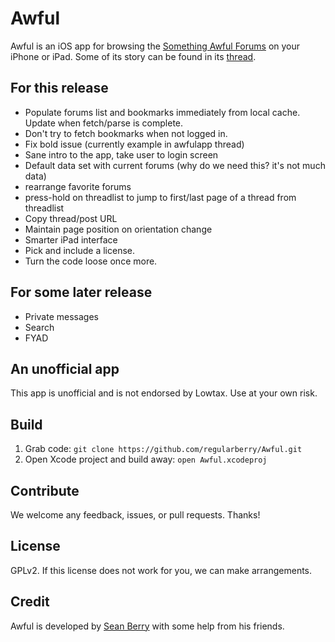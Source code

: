 Awful
=====

Awful is an iOS app for browsing the [Something Awful Forums][forums] on your iPhone or iPad. Some of its story can be found in its [thread][].

[forums]: http://forums.somethingawful.com
[thread]: http://forums.somethingawful.com/showthread.php?threadid=3381510

For this release
----------------
* Populate forums list and bookmarks immediately from local cache. Update when fetch/parse is complete.
* Don't try to fetch bookmarks when not logged in.
* Fix bold issue (currently example in awfulapp thread)
* Sane intro to the app, take user to login screen
* Default data set with current forums (why do we need this? it's not much data)
* rearrange favorite forums
* press-hold on threadlist to jump to first/last page of a thread from threadlist
* Copy thread/post URL
* Maintain page position on orientation change
* Smarter iPad interface
* Pick and include a license.
* Turn the code loose once more.

For some later release
----------------------
* Private messages
* Search
* FYAD

An unofficial app
-----------------

This app is unofficial and is not endorsed by Lowtax. Use at your own risk.

Build
-----

1. Grab code: `git clone https://github.com/regularberry/Awful.git`
2. Open Xcode project and build away: `open Awful.xcodeproj`

Contribute
----------

We welcome any feedback, issues, or pull requests. Thanks!

License
-------

GPLv2. If this license does not work for you, we can make arrangements.

Credit
------

Awful is developed by [Sean Berry][regularberry] with some help from his friends.

[regularberry]: https://github.com/regularberry
